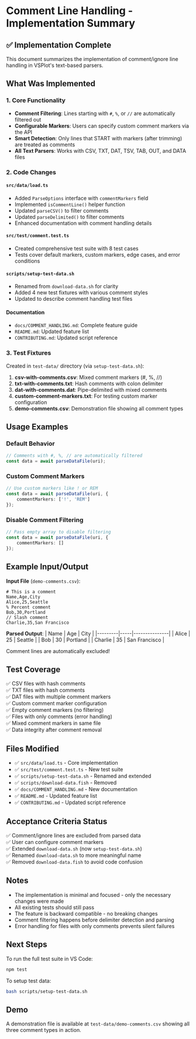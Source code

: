 # Comment Line Handling - Implementation Summary

## ✅ Implementation Complete

This document summarizes the implementation of comment/ignore line handling in VSPlot's text-based parsers.

## What Was Implemented

### 1. Core Functionality
- **Comment Filtering**: Lines starting with `#`, `%`, or `//` are automatically filtered out
- **Configurable Markers**: Users can specify custom comment markers via the API
- **Smart Detection**: Only lines that START with markers (after trimming) are treated as comments
- **All Text Parsers**: Works with CSV, TXT, DAT, TSV, TAB, OUT, and DATA files

### 2. Code Changes

#### `src/data/load.ts`
- Added `ParseOptions` interface with `commentMarkers` field
- Implemented `isCommentLine()` helper function
- Updated `parseCSV()` to filter comments
- Updated `parseDelimited()` to filter comments
- Enhanced documentation with comment handling details

#### `src/test/comment.test.ts`
- Created comprehensive test suite with 8 test cases
- Tests cover default markers, custom markers, edge cases, and error conditions

#### `scripts/setup-test-data.sh`
- Renamed from `download-data.sh` for clarity
- Added 4 new test fixtures with various comment styles
- Updated to describe comment handling test files

#### Documentation
- `docs/COMMENT_HANDLING.md`: Complete feature guide
- `README.md`: Updated feature list
- `CONTRIBUTING.md`: Updated script reference

### 3. Test Fixtures

Created in `test-data/` directory (via `setup-test-data.sh`):

1. **csv-with-comments.csv**: Mixed comment markers (#, %, //)
2. **txt-with-comments.txt**: Hash comments with colon delimiter
3. **dat-with-comments.dat**: Pipe-delimited with mixed comments
4. **custom-comment-markers.txt**: For testing custom marker configuration
5. **demo-comments.csv**: Demonstration file showing all comment types

## Usage Examples

### Default Behavior
```typescript
// Comments with #, %, // are automatically filtered
const data = await parseDataFile(uri);
```

### Custom Comment Markers
```typescript
// Use custom markers like ! or REM
const data = await parseDataFile(uri, { 
    commentMarkers: ['!', 'REM'] 
});
```

### Disable Comment Filtering
```typescript
// Pass empty array to disable filtering
const data = await parseDataFile(uri, { 
    commentMarkers: [] 
});
```

## Example Input/Output

**Input File** (`demo-comments.csv`):
```csv
# This is a comment
Name,Age,City
Alice,25,Seattle
% Percent comment
Bob,30,Portland
// Slash comment
Charlie,35,San Francisco
```

**Parsed Output**:
| Name    | Age | City          |
|---------|-----|---------------|
| Alice   | 25  | Seattle       |
| Bob     | 30  | Portland      |
| Charlie | 35  | San Francisco |

Comment lines are automatically excluded!

## Test Coverage

✅ CSV files with hash comments  
✅ TXT files with hash comments  
✅ DAT files with multiple comment markers  
✅ Custom comment marker configuration  
✅ Empty comment markers (no filtering)  
✅ Files with only comments (error handling)  
✅ Mixed comment markers in same file  
✅ Data integrity after comment removal  

## Files Modified

- ✅ `src/data/load.ts` - Core implementation
- ✅ `src/test/comment.test.ts` - New test suite
- ✅ `scripts/setup-test-data.sh` - Renamed and extended
- ✅ `scripts/download-data.fish` - Removed
- ✅ `docs/COMMENT_HANDLING.md` - New documentation
- ✅ `README.md` - Updated feature list
- ✅ `CONTRIBUTING.md` - Updated script reference

## Acceptance Criteria Status

✅ Comment/ignore lines are excluded from parsed data  
✅ User can configure comment markers  
✅ Extended `download-data.sh` (now `setup-test-data.sh`)  
✅ Renamed `download-data.sh` to more meaningful name  
✅ Removed `download-data.fish` to avoid code confusion  

## Notes

- The implementation is minimal and focused - only the necessary changes were made
- All existing tests should still pass
- The feature is backward compatible - no breaking changes
- Comment filtering happens before delimiter detection and parsing
- Error handling for files with only comments prevents silent failures

## Next Steps

To run the full test suite in VS Code:
```bash
npm test
```

To setup test data:
```bash
bash scripts/setup-test-data.sh
```

## Demo

A demonstration file is available at `test-data/demo-comments.csv` showing all three comment types in action.
